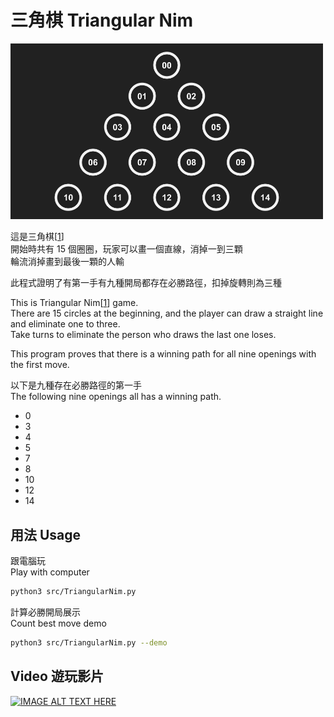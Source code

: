 # 三角棋 Triangular Nim
<img src="/demo.png" width="500">

這是三角棋[[1]]  
開始時共有 15 個圈圈，玩家可以畫一個直線，消掉一到三顆  
輪流消掉畫到最後一顆的人輸

此程式證明了有第一手有九種開局都存在必勝路徑，扣掉旋轉則為三種

This is Triangular Nim[[1]] game.  
There are 15 circles at the beginning, and the player can draw a straight line and eliminate one to three.  
Take turns to eliminate the person who draws the last one loses.  

This program proves that there is a winning path for all nine openings with the first move.  

以下是九種存在必勝路徑的第一手  
The following nine openings all has a winning path.
- 0
- 3
- 4
- 5
- 7
- 8
- 10
- 12
- 14

[1]: https://zh.wikipedia.org/wiki/%E4%B8%89%E8%A7%92%E6%A3%8B


## 用法 Usage
跟電腦玩  
Play with computer
```bash
python3 src/TriangularNim.py
```
計算必勝開局展示  
Count best move demo
```bash
python3 src/TriangularNim.py --demo
```

## Video 遊玩影片
[![IMAGE ALT TEXT HERE](https://img.youtube.com/vi/YYnCp8yZIUw/0.jpg)](https://www.youtube.com/watch?v=YYnCp8yZIUw)
